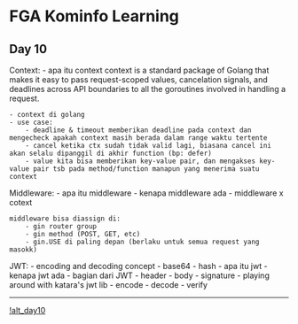 # FGA Kominfo Learning

## Day 10

Context:
    - apa itu context
    context is a standard package of Golang that makes it easy to pass request-scoped values, cancelation signals, and deadlines across API boundaries to all the goroutines involved in handling a request.
    
    - context di golang
    - use case:
        - deadline & timeout memberikan deadline pada context dan mengecheck apakah context masih berada dalam range waktu tertente
        - cancel ketika ctx sudah tidak valid lagi, biasana cancel ini akan selalu dipanggil di akhir function (bp: defer)
        - value kita bisa memberikan key-value pair, dan mengakses key-value pair tsb pada method/function manapun yang menerima suatu context

Middleware:
    - apa itu middleware
    - kenapa middleware ada
    - middleware x cotext

    middleware bisa diassign di:
        - gin router group
        - gin method (POST, GET, etc)
        - gin.USE di paling depan (berlaku untuk semua request yang masokk)
JWT:
    - encoding and decoding concept
        - base64
        - hash
    - apa itu jwt
    - kenapa jwt ada
    - bagian dari JWT
        - header
        - body
        - signature
    - playing around with katara's jwt lib
        - encode
        - decode
        - verify

---
[!alt_day10](./day10.drawio.png)